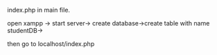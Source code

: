 index.php in main file.

open xampp -> start server-> create database->create table with name studentDB->

then go to localhost/index.php
